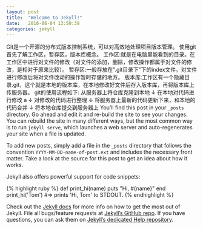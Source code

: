 ```yaml
---
layout: post
title:  "Welcome to Jekyll!"
date:   2016-06-04 13:50:39
categories: jekyll
---
```

Git是一个开源的分布式版本控制系统，可以对高效地处理项目版本管理。 使用git首先了解工作区，暂存区，版本库概念。 工作区:就是在电脑里能看到的目录。在工作区中进行对文件的修改（对文件的添加，删除，修改操作都属于对文件的修改，是相对于原来比较）。 暂存区:一般存放在".git目录下"下的index文件。对文件进行修改后将对文件改动的操作暂时存储的地方。 版本库:工作区有一个隐藏目录.git，这个就是本地的版本库，在本地修改好文件后存入版本库，再将版本库上传服务器。 git的使用流程如下: 从服务器上将仓库克隆到本地 ↓ 在本地对代码进行修改 a ↓ 对修改的代码进行整理 ↓ 将服务器上最新的代码更新下来，和本地的代码合并 ↓ 将本地仓库提交到服务器上
You’ll find this post in your `_posts` directory. Go ahead and edit it and re-build the site to see your changes. You can rebuild the site in many different ways, but the most common way is to run `jekyll serve`, which launches a web server and auto-regenerates your site when a file is updated.

To add new posts, simply add a file in the `_posts` directory that follows the convention `YYYY-MM-DD-name-of-post.ext` and includes the necessary front matter. Take a look at the source for this post to get an idea about how it works.

Jekyll also offers powerful support for code snippets:

{% highlight ruby %}
def print_hi(name)
  puts "Hi, #{name}"
end
print_hi('Tom')
#=> prints 'Hi, Tom' to STDOUT.
{% endhighlight %}

Check out the [Jekyll docs][jekyll] for more info on how to get the most out of Jekyll. File all bugs/feature requests at [Jekyll’s GitHub repo][jekyll-gh]. If you have questions, you can ask them on [Jekyll’s dedicated Help repository][jekyll-help].

[jekyll]:      http://jekyllrb.com
[jekyll-gh]:   https://github.com/jekyll/jekyll
[jekyll-help]: https://github.com/jekyll/jekyll-help
